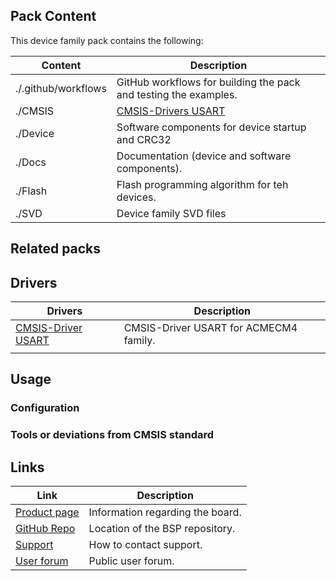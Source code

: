 ## Pack Content
<!-- Todo: Detailed CMSIS-Pack content list. -->

This device family pack contains the following:

| Content              | Description |
|----------------------|-------------|
| ./.github/workflows  | GitHub workflows for building the pack and testing the examples. |
| ./CMSIS              | [CMSIS-Drivers USART](#drivers) |
| ./Device             | Software components for device startup and CRC32 |
| ./Docs               | Documentation (device and software components). |
| ./Flash              | Flash programming algorithm for teh devices. |
| ./SVD                | Device family SVD files |

## Related packs
<!-- Todo: Additional CMSIS-Packs that are required for the contents to work. -->

## Drivers
<!-- Todo: Description of the HAL/CMSIS-Drivers provided in the CMSIS-Pack. -->

| Drivers                                    | Description |
|--------------------------------------------|-------------|
| [CMSIS-Driver USART](./CMSIS/Driver/USART) | CMSIS-Driver USART for ACMECM4 family. |
|                                            |             |

## Usage
<!-- Todo: Additional usage information. -->

### Configuration
<!-- Todo: Usage subsection: Description of the configuration options. -->

### Tools or deviations from CMSIS standard
<!-- Todo: Usage subsection: Description of any required tools and deviations from the CMSIS-Pack standard. -->

## Links
<!-- Todo: Useful links with documentation/help/forums. -->

| Link             | Description |
|------------------|-------------|
| [Product page]() | Information regarding the board. |
| [GitHub Repo]()  | Location of the BSP repository. |
| [Support]()      | How to contact support. |
| [User forum]()   | Public user forum. |
